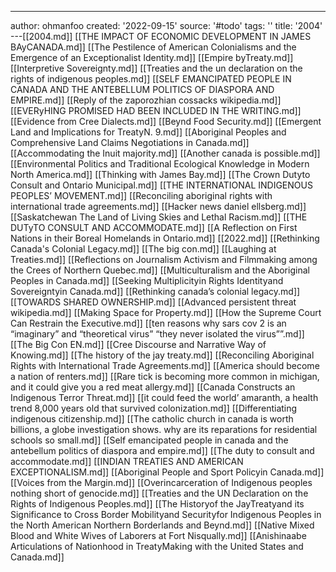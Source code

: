 ---
author: ohmanfoo
created: '2022-09-15'
source: '#todo'
tags: ''
title: '2004'
---[[2004.md]]
[[THE IMPACT OF ECONOMIC DEVELOPMENT IN JAMES BAyCANADA.md]]
[[The Pestilence of American Colonialisms and the Emergence of an Exceptionalist Identity.md]]
[[Empire byTreaty.md]]
[[Interpretive Sovereignty.md]]
[[Treaties and the un declaration on the rights of indigenous peoples.md]]
[[SELF EMANCIPATED PEOPLE IN CANADA AND THE ANTEBELLUM POLITICS OF DIASPORA AND EMPIRE.md]]
[[Reply of the zaporozhian cossacks wikipedia.md]]
[[EVERyHING PROMISED HAD BEEN INCLUDED IN THE WRITING.md]]
[[Evidence from Cree Dialects.md]]
[[Beynd Food Security.md]]
[[Emergent Land and Implications for TreatyN. 9.md]]
[[Aboriginal Peoples and Comprehensive Land Claims Negotiations in Canada.md]]
[[Accommodating the Inuit majority.md]]
[[Another canada is possible.md]]
[[Environmental Politics and Traditional Ecological Knowledge in Modern North America.md]]
[[Thinking with James Bay.md]]
[[The Crown Dutyto Consult and Ontario Municipal.md]]
[[THE INTERNATIONAL INDIGENOUS PEOPLES’ MOVEMENT.md]]
[[Reconciling aboriginal rights with international trade agreements.md]]
[[Hacker news daniel ellsberg.md]]
[[Saskatchewan The Land of Living Skies and Lethal Racism.md]]
[[THE DUTyTO CONSULT AND ACCOMMODATE.md]]
[[A Reflection on First Nations in their Boreal Homelands in Ontario.md]]
[[2022.md]]
[[Rethinking Canada's Colonial Legacy.md]]
[[The big con.md]]
[[Laughing at Treaties.md]]
[[Reflections on Journalism Activism and Filmmaking among the Crees of Northern Quebec.md]]
[[Multiculturalism and the Aboriginal Peoples in Canada.md]]
[[Seeking Multiplicityin Rights Identityand Sovereigntyin Canada.md]]
[[Rethinking canada’s colonial legacy.md]]
[[TOWARDS SHARED OWNERSHIP.md]]
[[Advanced persistent threat wikipedia.md]]
[[Making Space for Property.md]]
[[How the Supreme Court Can Restrain the Executive.md]]
[[ten reasons why sars cov 2 is an “imaginary” and “theoretical virus”  “they never isolated the virus””.md]]
[[The Big Con EN.md]]
[[Cree Discourse and Narrative Way of Knowing.md]]
[[The history of the jay treaty.md]]
[[Reconciling Aboriginal Rights with International Trade Agreements.md]]
[[America should become a nation of renters.md]]
[[Rare tick is becoming more common in michigan, and it could give you a red meat allergy.md]]
[[Canada Constructs an Indigenous Terror Threat.md]]
[[it could feed the world’ amaranth, a health trend 8,000 years old that survived colonization.md]]
[[Differentiating indigenous citizenship.md]]
[[The catholic church in canada is worth billions, a globe investigation shows. why are its reparations for residential schools so small.md]]
[[Self emancipated people in canada and the antebellum politics of diaspora and empire.md]]
[[The duty to consult and accommodate.md]]
[[INDIAN TREATIES AND AMERICAN EXCEPTIONALISM.md]]
[[Aboriginal People and Sport Policyin Canada.md]]
[[Voices from the Margin.md]]
[[Overincarceration of Indigenous peoples nothing short of genocide.md]]
[[Treaties and the UN Declaration on the Rights of Indigenous Peoples.md]]
[[The Historyof the JayTreatyand its Significance to Cross Border Mobilityand Securityfor Indigenous Peoples in the North American Northern Borderlands and Beynd.md]]
[[Native Mixed Blood and White Wives of Laborers at Fort Nisqually.md]]
[[Anishinaabe Articulations of Nationhood in TreatyMaking with the United States and Canada.md]]
